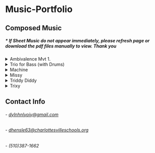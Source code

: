 # Music-Portfolio

## Composed Music

##### * If Sheet Music do not appear immediately, please refresh page or download the pdf files manually to view. Thank you

<details><summary>Ambivalence Mvt 1.</summary>
 
- [Sheet Music (Download for view full score)](https://github.com/DylnHnlyOIY/Music-Portfolio/blob/main/media/Ambivalence.pdf)
- [Audio File (Download to view)](https://github.com/DylnHnlyOIY/Music-Portfolio/blob/main/media/Ambivalence.pdf)

________________________________________________________________________________________________________________________________________

</details>

<details><summary>Trio for Bass (with Drums)</summary>
 
- [Sheet Music](https://github.com/DylnHnlyOIY/Music-Portfolio/blob/main/media/Bass%20Trio.pdf)
- [Audio File (Download to view)](https://github.com/DylnHnlyOIY/Music-Portfolio/blob/main/media/Ambivalence.pdf)

________________________________________________________________________________________________________________________________________

</details>

<details><summary>Machine</summary>
 
- [Sheet Music](https://github.com/DylnHnlyOIY/Music-Portfolio/blob/main/media/Machine.pdf)
- [Audio File (Download to view)](https://github.com/DylnHnlyOIY/Music-Portfolio/blob/main/media/Ambivalence.pdf)

________________________________________________________________________________________________________________________________________

</details>

<details><summary>Missy</summary>
 
- [Sheet Music](https://github.com/DylnHnlyOIY/Music-Portfolio/blob/main/media/Missy.pdf)
- [Audio File (Download to view)](https://github.com/DylnHnlyOIY/Music-Portfolio/blob/main/media/Ambivalence.pdf)

________________________________________________________________________________________________________________________________________

</details>

<details><summary>Triddy Diddy</summary>
 
- [Sheet Music](https://github.com/DylnHnlyOIY/Music-Portfolio/blob/main/media/Triddy_Diddy.pdf)
- [Audio File (Download to view)](https://github.com/DylnHnlyOIY/Music-Portfolio/blob/main/media/Ambivalence.pdf)

________________________________________________________________________________________________________________________________________

</details>

<details><summary>Trixy</summary>
 
- [Sheet Music](https://github.com/DylnHnlyOIY/Music-Portfolio/blob/main/media/Trixy.pdf)
- [Audio File (Download to view)](https://github.com/DylnHnlyOIY/Music-Portfolio/blob/main/media/Ambivalence.pdf)

________________________________________________________________________________________________________________________________________

</details>

## Contact Info
 
###### - dylnhnlyoiy@gmail.com
###### - dhensle63@charlottesvilleschools.org
###### - (510)387-1662
